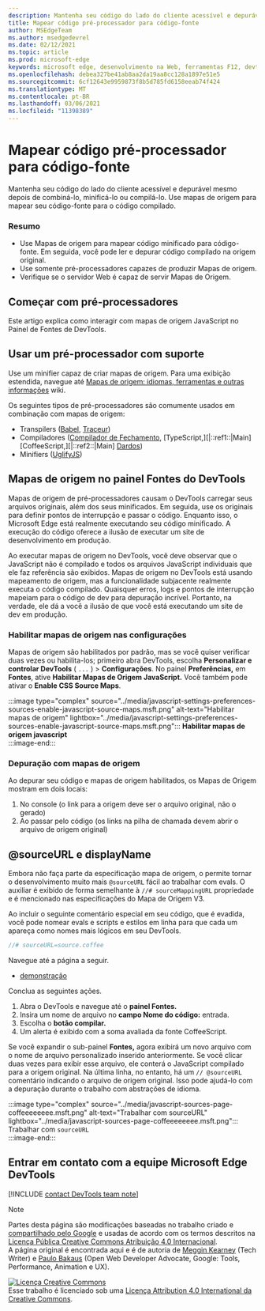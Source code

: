 ```yaml
---
description: Mantenha seu código do lado do cliente acessível e depurável mesmo depois de combiná-lo, minificá-lo ou compilá-lo.
title: Mapear código pré-processador para código-fonte
author: MSEdgeTeam
ms.author: msedgedevrel
ms.date: 02/12/2021
ms.topic: article
ms.prod: microsoft-edge
keywords: microsoft edge, desenvolvimento na Web, ferramentas F12, devtools
ms.openlocfilehash: debea327be41ab8aa2da19aa8cc128a1897e51e5
ms.sourcegitcommit: 6cf12643e9959873f8b5d785fd6158eeab74f424
ms.translationtype: MT
ms.contentlocale: pt-BR
ms.lasthandoff: 03/06/2021
ms.locfileid: "11398389"
---
```

<!-- Copyright Meggin Kearney and Paul Bakaus

   Licensed under the Apache License, Version 2.0 (the "License");
   you may not use this file except in compliance with the License.
   You may obtain a copy of the License at

       https://www.apache.org/licenses/LICENSE-2.0

   Unless required by applicable law or agreed to in writing, software
   distributed under the License is distributed on an "AS IS" BASIS,
   WITHOUT WARRANTIES OR CONDITIONS OF ANY KIND, either express or implied.
   See the License for the specific language governing permissions and
   limitations under the License.  -->  

# <a name="map-preprocessed-code-to-source-code"></a>Mapear código pré-processador para código-fonte  

Mantenha seu código do lado do cliente acessível e depurável mesmo depois de combiná-lo, minificá-lo ou compilá-lo.  Use mapas de origem para mapear seu código-fonte para o código compilado.  

### <a name="summary"></a>Resumo  

*   Use Mapas de origem para mapear código minificado para código-fonte.  Em seguida, você pode ler e depurar código compilado na origem original.  
*   Use somente pré-processadores capazes de produzir Mapas de origem.  
*   Verifique se o servidor Web é capaz de servir Mapas de Origem.  
    
<!--todo: add link to preprocessors capable of producing Source Maps when section is available -->  
<!--[]: /web/tools/setup/setup-preprocessors?#supported_preprocessors ""  -->  

## <a name="get-started-with-preprocessors"></a>Começar com pré-processadores  

Este artigo explica como interagir com mapas de origem JavaScript no Painel de Fontes de DevTools.  <!--For a first overview of what preprocessors are, how each may help, and how Source Maps work; navigate to Set Up CSS & JS Preprocessors.  -->  

<!--todo: add link to Set Up CSS & JS Preprocessors when section is available -->  
<!--[]: /web/tools/setup/setup-preprocessors#debugging-and-editing-preprocessed-content ""  -->  

## <a name="use-a-supported-preprocessor"></a>Usar um pré-processador com suporte  

Use um minifier capaz de criar mapas de origem.  <!--For the most popular options, navigate to preprocessor support section.  -->  Para uma exibição estendida, navegue até [Mapas de origem: idiomas, ferramentas e outras informações][GitHubWikiSourceMapsLanguagesTools] wiki.  

<!--todo: add link to display the preprocessor support section when section is available -->  
<!--[]: /web/tools/setup/setup-preprocessors?#supported_preprocessors ""  -->  

Os seguintes tipos de pré-processadores são comumente usados em combinação com mapas de origem:  

*   Transpilers \([Babel][BabelJS], [Traceur][GitHubWikiGoogleTraceurCompiler]\)  
*   Compiladores \([Compilador de Fechamento,][GitHubGoogleClosureCompiler] [TypeScript,][|::ref1::|Main] [CoffeeScript,][|::ref2::|Main] [Dardos][DartMain]\)  
*   Minifiers \([UglifyJS][GitHubMishooUglifyJS]\)  
    
## <a name="source-maps-in-devtools-sources-panel"></a>Mapas de origem no painel Fontes do DevTools  

Mapas de origem de pré-processadores causam o DevTools carregar seus arquivos originais, além dos seus minificados.  Em seguida, use os originais para definir pontos de interrupção e passar o código.  Enquanto isso, o Microsoft Edge está realmente executando seu código minificado.  A execução do código oferece a ilusão de executar um site de desenvolvimento em produção.  

Ao executar mapas de origem no DevTools, você deve observar que o JavaScript não é compilado e todos os arquivos JavaScript individuais que ele faz referência são exibidos.  Mapas de origem no DevTools está usando mapeamento de origem, mas a funcionalidade subjacente realmente executa o código compilado.  Quaisquer erros, logs e pontos de interrupção mapeiam para o código de dev para depuração incrível.  Portanto, na verdade, ele dá a você a ilusão de que você está executando um site de dev em produção.  

### <a name="enable-source-maps-in-settings"></a>Habilitar mapas de origem nas configurações  

Mapas de origem são habilitados por padrão<!-- \(as of Microsoft Edge 39\)-->, mas se você quiser verificar duas vezes ou habilita-los; primeiro abra DevTools, escolha **Personalizar e controlar DevTools** \( `...` \) > **Configurações**.  No painel **Preferências,** em **Fontes**, ative **Habilitar Mapas de Origem JavaScript.**  Você também pode ativar o **Enable CSS Source Maps**.  

:::image type="complex" source="../media/javascript-settings-preferences-sources-enable-javascript-source-maps.msft.png" alt-text="Habilitar mapas de origem" lightbox="../media/javascript-settings-preferences-sources-enable-javascript-source-maps.msft.png":::
   **Habilitar mapas de origem javascript**  
:::image-end:::  

### <a name="debugging-with-source-maps"></a>Depuração com mapas de origem  

Ao depurar seu código e mapas de origem habilitados, os Mapas de Origem mostram em dois locais:  

1.  No console \(o link para a origem deve ser o arquivo original, não o gerado\)  
1.  Ao passar pelo código \(os links na pilha de chamada devem abrir o arquivo de origem original\)  
    
<!--todo: add link to debugging your code when section is available -->  
<!--[DebugBreakpointsStepCode]: ../debug/breakpoints/step-code.md ""  -->  

## <a name="sourceurl-and-displayname"></a>@sourceURL e displayName  

Embora não faça parte da especificação mapa de origem, o permite tornar o desenvolvimento muito mais `@sourceURL` fácil ao trabalhar com evals.  O auxiliar é exibido de forma semelhante à `//# sourceMappingURL` propriedade e é mencionado nas especificações do Mapa de Origem V3.  

Ao incluir o seguinte comentário especial em seu código, que é evadida, você pode nomear evals e scripts e estilos em linha para que cada um apareça como nomes mais lógicos em seu DevTools.  

```javascript
//# sourceURL=source.coffee
```  

Navegue até a página a seguir.  

*   [demonstração][CssNinjaDemoSourceMapping]

Conclua as seguintes ações.  

1.  Abra o DevTools e navegue até o **painel Fontes.**  
1.  Insira um nome de arquivo no **campo Nome do código:** entrada.  
1.  Escolha o **botão compilar.**  
1.  Um alerta é exibido com a soma avaliada da fonte CoffeeScript.  
    
Se você expandir o sub-painel **Fontes,** agora exibirá um novo arquivo com o nome de arquivo personalizado inserido anteriormente.  Se você clicar duas vezes para exibir esse arquivo, ele conterá o JavaScript compilado para a origem original.  Na última linha, no entanto, há um `// @sourceURL` comentário indicando o arquivo de origem original.  Isso pode ajudá-lo com a depuração durante o trabalho com abstrações de idioma.  

:::image type="complex" source="../media/javascript-sources-page-coffeeeeeeee.msft.png" alt-text="Trabalhar com sourceURL" lightbox="../media/javascript-sources-page-coffeeeeeeee.msft.png":::
   Trabalhar com `sourceURL`  
:::image-end:::  

## <a name="getting-in-touch-with-the-microsoft-edge-devtools-team"></a>Entrar em contato com a equipe Microsoft Edge DevTools

[!INCLUDE [contact DevTools team note](../includes/contact-devtools-team-note.md)]  

<!-- links -->  

[BabelJS]: https://babeljs.io "O Babel é um compilador JavaScript"  

[CoffeeScriptMain]: https://coffeescript.org "CoffeeScript"  

[CssNinjaDemoSourceMapping]: https://www.thecssninja.com/demo/source_mapping/compile.html "Um exemplo simples de nomeação de eval //# sourceURL"  

[DartMain]: https://www.dartlang.org "Linguagem de programação de dardos"  

[GitHubGoogleClosureCompiler]: https://github.com/google/closure-compiler "google/closure-compiler | GitHub"  

[GitHubMishooUglifyJS]: https://github.com/mishoo/UglifyJS "mishoo/UglifyJS | GitHub"  

[GitHubWikiSourceMapsLanguagesTools]: https://github.com/ryanseddon/source-map/wiki/Source-maps:-languages,-tools-and-other-info "Mapas de origem: idiomas, ferramentas e outras informações | Wiki do GitHub"  

[GitHubWikiGoogleTraceurCompiler]: https://github.com/google/traceur-compiler/wiki/Getting-Started "Getting Started - google/traceur-compiler | Wiki do GitHub"  

[TypeScriptMain]: https://www.typescriptlang.org "TypeScript"  

> [!NOTE]
> Partes desta página são modificações baseadas no trabalho criado e [compartilhado pelo Google][GoogleSitePolicies] e usadas de acordo com os termos descritos na [Licença Pública Creative Commons Atribuição 4.0 Internacional][CCA4IL].  
> A página original [](https://developers.google.com/web/tools/chrome-devtools/javascript/source-maps) é encontrada aqui e é de autoria de [Meggin Kearney][MegginKearney] \(Tech Writer\) e [Paulo Bakaus][PaulBakaus] \(Open Web Developer Advocate, Google: Tools, Performance, Animation e UX\).  

[![Licença Creative Commons][CCby4Image]][CCA4IL]  
Esse trabalho é licenciado sob uma [Licença Attribution 4.0 International da Creative Commons][CCA4IL].  

[CCA4IL]: https://creativecommons.org/licenses/by/4.0  
[CCby4Image]: https://i.creativecommons.org/l/by/4.0/88x31.png  
[GoogleSitePolicies]: https://developers.google.com/terms/site-policies  
[KayceBasques]: https://developers.google.com/web/resources/contributors/kaycebasques  
[MegginKearney]: https://developers.google.com/web/resources/contributors/megginkearney  
[PaulBakaus]: https://developers.google.com/web/resources/contributors/pbakaus  
